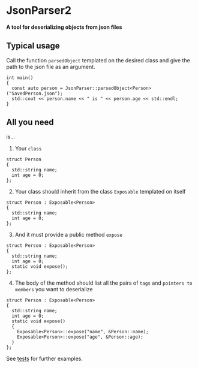 # JsonParser2
**A tool for deserializing objects from json files**

## Typical usage
Call the function `parsedObject` templated on the desired class and give the path to the json file as an argument.
```
int main()
{
  const auto person = JsonParser::parsedObject<Person>("SavedPerson.json");
  std::cout << person.name << " is " << person.age << std::endl;
}
```

## All you need

is...

1. Your `class`
```
struct Person
{
  std::string name;
  int age = 0;
};
```

2. Your class should inherit from the class `Exposable` templated on itself
```
struct Person : Exposable<Person>
{
  std::string name;
  int age = 0;
};
```
3. And it must provide a public method `expose`
```
struct Person : Exposable<Person>
{
  std::string name;
  int age = 0;
  static void expose();
};
```
4. The body of the method should list all the pairs of `tags` and `pointers to members` you want to deserialize
```
struct Person : Exposable<Person>
{
  std::string name;
  int age = 0;
  static void expose()
  {
    Exposable<Person>::expose("name", &Person::name);
    Exposable<Person>::expose("age", &Person::age);
  }
};
```
See [tests](https://github.com/nestoroprysk/JsonParser2/blob/master/Tests/BasicTests.cpp) for further examples.
